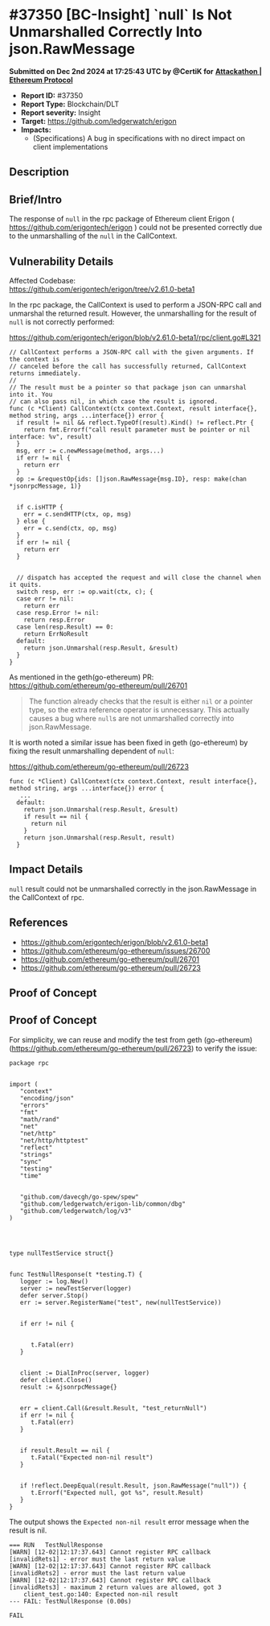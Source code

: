 # #37350 \[BC-Insight] \`null\` Is Not Unmarshalled Correctly Into json.RawMessage

**Submitted on Dec 2nd 2024 at 17:25:43 UTC by @CertiK for** [**Attackathon | Ethereum Protocol**](https://immunefi.com/audit-competition/ethereum-protocol-attackathon)

* **Report ID:** #37350
* **Report Type:** Blockchain/DLT
* **Report severity:** Insight
* **Target:** https://github.com/ledgerwatch/erigon
* **Impacts:**
  * (Specifications) A bug in specifications with no direct impact on client implementations

## Description

## Brief/Intro

The response of `null` in the rpc package of Ethereum client Erigon ( https://github.com/erigontech/erigon ) could not be presented correctly due to the unmarshalling of the `null` in the CallContext.

## Vulnerability Details

Affected Codebase:\
https://github.com/erigontech/erigon/tree/v2.61.0-beta1

In the rpc package, the CallContext is used to perform a JSON-RPC call and unmarshal the returned result. However, the unmarshalling for the result of `null` is not correctly performed:

https://github.com/erigontech/erigon/blob/v2.61.0-beta1/rpc/client.go#L321

```
// CallContext performs a JSON-RPC call with the given arguments. If the context is
// canceled before the call has successfully returned, CallContext returns immediately.
//
// The result must be a pointer so that package json can unmarshal into it. You
// can also pass nil, in which case the result is ignored.
func (c *Client) CallContext(ctx context.Context, result interface{}, method string, args ...interface{}) error {
  if result != nil && reflect.TypeOf(result).Kind() != reflect.Ptr {
    return fmt.Errorf("call result parameter must be pointer or nil interface: %v", result)
  }
  msg, err := c.newMessage(method, args...)
  if err != nil {
    return err
  }
  op := &requestOp{ids: []json.RawMessage{msg.ID}, resp: make(chan *jsonrpcMessage, 1)}


  if c.isHTTP {
    err = c.sendHTTP(ctx, op, msg)
  } else {
    err = c.send(ctx, op, msg)
  }
  if err != nil {
    return err
  }


  // dispatch has accepted the request and will close the channel when it quits.
  switch resp, err := op.wait(ctx, c); {
  case err != nil:
    return err
  case resp.Error != nil:
    return resp.Error
  case len(resp.Result) == 0:
    return ErrNoResult
  default:
    return json.Unmarshal(resp.Result, &result)
  }
}
```

As mentioned in the geth(go-ethereum) PR: https://github.com/ethereum/go-ethereum/pull/26701

> The function already checks that the result is either `nil` or a pointer type, so the extra reference operator is unnecessary. This actually causes a bug where `null`s are not unmarshalled correctly into json.RawMessage.

It is worth noted a similar issue has been fixed in geth (go-ethereum) by fixing the result unmarshalling dependent of `null`:

https://github.com/ethereum/go-ethereum/pull/26723

```
func (c *Client) CallContext(ctx context.Context, result interface{}, method string, args ...interface{}) error {
   ...
  default:
    return json.Unmarshal(resp.Result, &result)
    if result == nil {
      return nil
    }
    return json.Unmarshal(resp.Result, result)
  }
```

## Impact Details

`null` result could not be unmarshalled correctly in the json.RawMessage in the CallContext of rpc.

## References

* https://github.com/erigontech/erigon/blob/v2.61.0-beta1
* https://github.com/ethereum/go-ethereum/issues/26700
* https://github.com/ethereum/go-ethereum/pull/26701
* https://github.com/ethereum/go-ethereum/pull/26723

## Proof of Concept

## Proof of Concept

For simplicity, we can reuse and modify the test from geth (go-ethereum) (https://github.com/ethereum/go-ethereum/pull/26723) to verify the issue:

```
package rpc


import (
   "context"
   "encoding/json"
   "errors"
   "fmt"
   "math/rand"
   "net"
   "net/http"
   "net/http/httptest"
   "reflect"
   "strings"
   "sync"
   "testing"
   "time"


   "github.com/davecgh/go-spew/spew"
   "github.com/ledgerwatch/erigon-lib/common/dbg"
   "github.com/ledgerwatch/log/v3"
)




type nullTestService struct{}


func TestNullResponse(t *testing.T) {
   logger := log.New()
   server := newTestServer(logger)
   defer server.Stop()
   err := server.RegisterName("test", new(nullTestService))


   if err != nil {


      t.Fatal(err)
   }


   client := DialInProc(server, logger)
   defer client.Close()
   result := &jsonrpcMessage{}


   err = client.Call(&result.Result, "test_returnNull")
   if err != nil {
      t.Fatal(err)
   }


   if result.Result == nil {
      t.Fatal("Expected non-nil result")
   }


   if !reflect.DeepEqual(result.Result, json.RawMessage("null")) {
      t.Errorf("Expected null, got %s", result.Result)
   }
}
```

The output shows the `Expected non-nil result` error message when the result is nil.

```
=== RUN   TestNullResponse
[WARN] [12-02|12:17:37.643] Cannot register RPC callback [invalidRets1] - error must the last return value 
[WARN] [12-02|12:17:37.643] Cannot register RPC callback [invalidRets2] - error must the last return value 
[WARN] [12-02|12:17:37.643] Cannot register RPC callback [invalidRets3] - maximum 2 return values are allowed, got 3 
    client_test.go:140: Expected non-nil result
--- FAIL: TestNullResponse (0.00s)

FAIL
```
